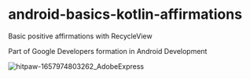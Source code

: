 # android-basics-kotlin-affirmations
Basic positive affirmations with RecycleView 

Part of Google Developers formation in Android Development

![hitpaw-1657974803262_AdobeExpress](https://user-images.githubusercontent.com/91965545/179355147-472473dd-9b0b-4b96-b57a-cf1040e191dc.gif)

